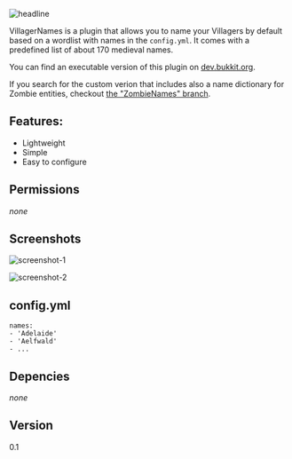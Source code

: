 ![headline](http://static.yeahwh.at/plugins/VillagerNames/typo.png)

VillagerNames is a plugin that allows you to name your Villagers by default based on a wordlist with names in the `config.yml`. It comes with a predefined list of about 170 medieval names.

You can find an executable version of this plugin on [dev.bukkit.org](http://dev.bukkit.org/server-mods/villagernames/).

If you search for the custom verion that includes also a name dictionary for Zombie entities, checkout [the "ZombieNames" branch](https://github.com/frdmn/VillagerNames/tree/ZombieNames).

## Features:

* Lightweight
* Simple
* Easy to configure

## Permissions

_none_

## Screenshots

![screenshot-1](http://static.yeahwh.at/plugins/VillagerNames/screen1.png)

![screenshot-2](http://static.yeahwh.at/plugins/VillagerNames/screen2.png)

## config.yml

    names:
    - 'Adelaide'
    - 'Aelfwald'
    - ...

## Depencies

_none_

## Version

0.1